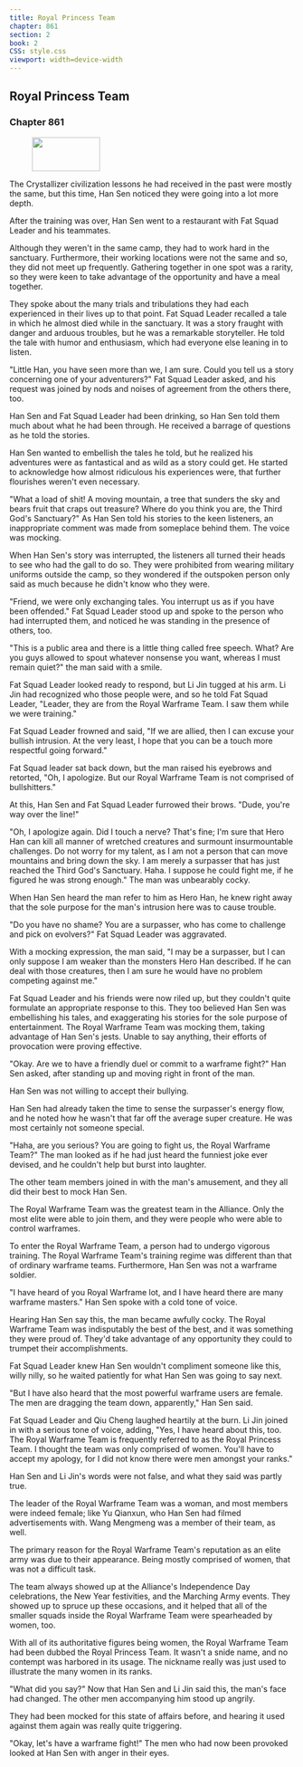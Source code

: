 ```yaml
---
title: Royal Princess Team
chapter: 861
section: 2
book: 2
CSS: style.css
viewport: width=device-width
---
```


## Royal Princess Team

### Chapter 861

<figure>
	<img src="../Images/gem.gif" alt="" id="gem" width="120" height="60" />
</figure>

The Crystallizer civilization lessons he had received in the past were mostly the same, but this time, Han Sen noticed they were going into a lot more depth.

After the training was over, Han Sen went to a restaurant with Fat Squad Leader and his teammates.

Although they weren't in the same camp, they had to work hard in the sanctuary. Furthermore, their working locations were not the same and so, they did not meet up frequently. Gathering together in one spot was a rarity, so they were keen to take advantage of the opportunity and have a meal together.

They spoke about the many trials and tribulations they had each experienced in their lives up to that point. Fat Squad Leader recalled a tale in which he almost died while in the sanctuary. It was a story fraught with danger and arduous troubles, but he was a remarkable storyteller. He told the tale with humor and enthusiasm, which had everyone else leaning in to listen.

"Little Han, you have seen more than we, I am sure. Could you tell us a story concerning one of your adventurers?" Fat Squad Leader asked, and his request was joined by nods and noises of agreement from the others there, too.

Han Sen and Fat Squad Leader had been drinking, so Han Sen told them much about what he had been through. He received a barrage of questions as he told the stories.

Han Sen wanted to embellish the tales he told, but he realized his adventures were as fantastical and as wild as a story could get. He started to acknowledge how almost ridiculous his experiences were, that further flourishes weren't even necessary.

"What a load of shit! A moving mountain, a tree that sunders the sky and bears fruit that craps out treasure? Where do you think you are, the Third God's Sanctuary?" As Han Sen told his stories to the keen listeners, an inappropriate comment was made from someplace behind them. The voice was mocking.

When Han Sen's story was interrupted, the listeners all turned their heads to see who had the gall to do so. They were prohibited from wearing military uniforms outside the camp, so they wondered if the outspoken person only said as much because he didn't know who they were.

"Friend, we were only exchanging tales. You interrupt us as if you have been offended." Fat Squad Leader stood up and spoke to the person who had interrupted them, and noticed he was standing in the presence of others, too.

"This is a public area and there is a little thing called free speech. What? Are you guys allowed to spout whatever nonsense you want, whereas I must remain quiet?" the man said with a smile.

Fat Squad Leader looked ready to respond, but Li Jin tugged at his arm. Li Jin had recognized who those people were, and so he told Fat Squad Leader, "Leader, they are from the Royal Warframe Team. I saw them while we were training."

Fat Squad Leader frowned and said, "If we are allied, then I can excuse your bullish intrusion. At the very least, I hope that you can be a touch more respectful going forward."

Fat Squad leader sat back down, but the man raised his eyebrows and retorted, "Oh, I apologize. But our Royal Warframe Team is not comprised of bullshitters."

At this, Han Sen and Fat Squad Leader furrowed their brows. "Dude, you're way over the line!"

"Oh, I apologize again. Did I touch a nerve? That's fine; I'm sure that Hero Han can kill all manner of wretched creatures and surmount insurmountable challenges. Do not worry for my talent, as I am not a person that can move mountains and bring down the sky. I am merely a surpasser that has just reached the Third God's Sanctuary. Haha. I suppose he could fight me, if he figured he was strong enough." The man was unbearably cocky.

When Han Sen heard the man refer to him as Hero Han, he knew right away that the sole purpose for the man's intrusion here was to cause trouble.

"Do you have no shame? You are a surpasser, who has come to challenge and pick on evolvers?" Fat Squad Leader was aggravated.

With a mocking expression, the man said, "I may be a surpasser, but I can only suppose I am weaker than the monsters Hero Han described. If he can deal with those creatures, then I am sure he would have no problem competing against me."

Fat Squad Leader and his friends were now riled up, but they couldn't quite formulate an appropriate response to this. They too believed Han Sen was embellishing his tales, and exaggerating his stories for the sole purpose of entertainment. The Royal Warframe Team was mocking them, taking advantage of Han Sen's jests. Unable to say anything, their efforts of provocation were proving effective.

"Okay. Are we to have a friendly duel or commit to a warframe fight?" Han Sen asked, after standing up and moving right in front of the man.

Han Sen was not willing to accept their bullying.

Han Sen had already taken the time to sense the surpasser's energy flow, and he noted how he wasn't that far off the average super creature. He was most certainly not someone special.

"Haha, are you serious? You are going to fight us, the Royal Warframe Team?" The man looked as if he had just heard the funniest joke ever devised, and he couldn't help but burst into laughter.

The other team members joined in with the man's amusement, and they all did their best to mock Han Sen.

The Royal Warframe Team was the greatest team in the Alliance. Only the most elite were able to join them, and they were people who were able to control warframes.

To enter the Royal Warframe Team, a person had to undergo vigorous training. The Royal Warframe Team's training regime was different than that of ordinary warframe teams. Furthermore, Han Sen was not a warframe soldier.

"I have heard of you Royal Warframe lot, and I have heard there are many warframe masters." Han Sen spoke with a cold tone of voice.

Hearing Han Sen say this, the man became awfully cocky. The Royal Warframe Team was indisputably the best of the best, and it was something they were proud of. They'd take advantage of any opportunity they could to trumpet their accomplishments.

Fat Squad Leader knew Han Sen wouldn't compliment someone like this, willy nilly, so he waited patiently for what Han Sen was going to say next.

"But I have also heard that the most powerful warframe users are female. The men are dragging the team down, apparently," Han Sen said.

Fat Squad Leader and Qiu Cheng laughed heartily at the burn. Li Jin joined in with a serious tone of voice, adding, "Yes, I have heard about this, too. The Royal Warframe Team is frequently referred to as the Royal Princess Team. I thought the team was only comprised of women. You'll have to accept my apology, for I did not know there were men amongst your ranks."

Han Sen and Li Jin's words were not false, and what they said was partly true.

The leader of the Royal Warframe Team was a woman, and most members were indeed female; like Yu Qianxun, who Han Sen had filmed advertisements with. Wang Mengmeng was a member of their team, as well.

The primary reason for the Royal Warframe Team's reputation as an elite army was due to their appearance. Being mostly comprised of women, that was not a difficult task.

The team always showed up at the Alliance's Independence Day celebrations, the New Year festivities, and the Marching Army events. They showed up to spruce up these occasions, and it helped that all of the smaller squads inside the Royal Warframe Team were spearheaded by women, too.

With all of its authoritative figures being women, the Royal Warframe Team had been dubbed the Royal Princess Team. It wasn't a snide name, and no contempt was harbored in its usage. The nickname really was just used to illustrate the many women in its ranks.

"What did you say?" Now that Han Sen and Li Jin said this, the man's face had changed. The other men accompanying him stood up angrily.

They had been mocked for this state of affairs before, and hearing it used against them again was really quite triggering.

"Okay, let's have a warframe fight!" The men who had now been provoked looked at Han Sen with anger in their eyes.